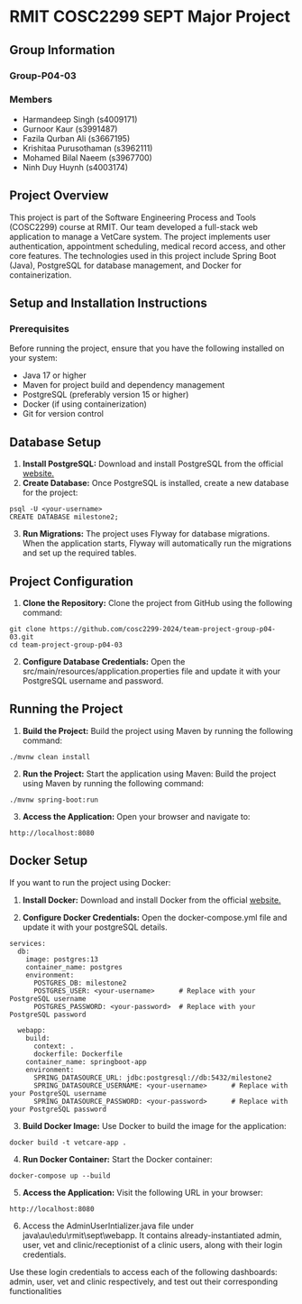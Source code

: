 # RMIT COSC2299 SEPT Major Project

## Group Information

### Group-P04-03

### Members
- Harmandeep Singh (s4009171)
- Gurnoor Kaur (s3991487)
- Fazila Qurban Ali (s3667195)
- Krishitaa Purusothaman (s3962111)
- Mohamed Bilal Naeem (s3967700)
- Ninh Duy Huynh (s4003174)

## Project Overview

This project is part of the Software Engineering Process and Tools (COSC2299) course at RMIT. Our team developed a full-stack web application to manage a VetCare system. The project implements user authentication, appointment scheduling, medical record access, and other core features. The technologies used in this project include Spring Boot (Java), PostgreSQL for database management, and Docker for containerization.



## Setup and Installation Instructions

### Prerequisites
Before running the project, ensure that you have the following installed on your system:

- Java 17 or higher
- Maven for project build and dependency management
- PostgreSQL (preferably version 15 or higher)
- Docker (if using containerization)
- Git for version control

## Database Setup

1. **Install PostgreSQL:** Download and install PostgreSQL from the official [website.](https://www.postgresql.org/download/)
2. **Create Database:** Once PostgreSQL is installed, create a new database for the project:
```
psql -U <your-username>
CREATE DATABASE milestone2;
```
3. **Run Migrations:** The project uses Flyway for database migrations. When the application starts, Flyway will automatically run the migrations and set up the required tables.

## Project Configuration
1. **Clone the Repository:**
Clone the project from GitHub using the following command:
```
git clone https://github.com/cosc2299-2024/team-project-group-p04-03.git
cd team-project-group-p04-03

```

2. **Configure Database Credentials:** Open the src/main/resources/application.properties file and update it with your PostgreSQL username and password.

## Running the Project
1. **Build the Project:**
Build the project using Maven by running the following command:
```
./mvnw clean install

```


2. **Run the Project:**
Start the application using Maven:
Build the project using Maven by running the following command:
```
./mvnw spring-boot:run

```
3. **Access the Application:**
Open your browser and navigate to:
```
http://localhost:8080

```


## Docker Setup
If you want to run the project using Docker:

1. **Install Docker:**
Download and install Docker from the official  [website.](https://www.docker.com/get-started/)


2. **Configure Docker Credentials:**  Open the docker-compose.yml file and update it with your postgreSQL details.
```
services:
  db:
    image: postgres:13
    container_name: postgres
    environment:
      POSTGRES_DB: milestone2
      POSTGRES_USER: <your-username>      # Replace with your PostgreSQL username
      POSTGRES_PASSWORD: <your-password>  # Replace with your PostgreSQL password

  webapp:
    build:
      context: .
      dockerfile: Dockerfile
    container_name: springboot-app
    environment:
      SPRING_DATASOURCE_URL: jdbc:postgresql://db:5432/milestone2
      SPRING_DATASOURCE_USERNAME: <your-username>      # Replace with your PostgreSQL username
      SPRING_DATASOURCE_PASSWORD: <your-password>      # Replace with your PostgreSQL password

```

3. **Build Docker Image:**
Use Docker to build the image for the application:
```
docker build -t vetcare-app .

```
4. **Run Docker Container:**
Start the Docker container:
```
docker-compose up --build

```
5. **Access the Application:**
Visit the following URL in your browser:

```
http://localhost:8080

```

6. Access the AdminUserIntializer.java file under java\au\edu\rmit\sept\webapp. It contains
already-instantiated admin, user, vet and clinic/receptionist of a clinic users, along with their login credentials.

Use these login credentials to access each of the following dashboards: admin, user, vet and clinic respectively, and test out their corresponding functionalities




